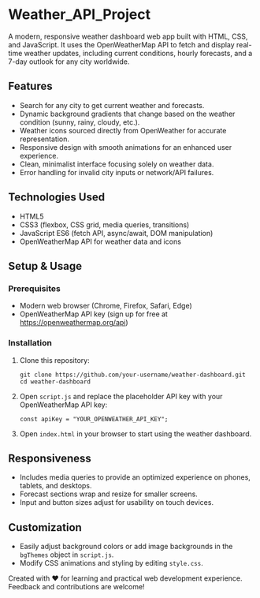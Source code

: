 # Weather_API_Project

A modern, responsive weather dashboard web app built with HTML, CSS, and JavaScript. It uses the OpenWeatherMap API to fetch and display real-time weather updates, including current conditions, hourly forecasts, and a 7-day outlook for any city worldwide.

## Features

- Search for any city to get current weather and forecasts.
- Dynamic background gradients that change based on the weather condition (sunny, rainy, cloudy, etc.).
- Weather icons sourced directly from OpenWeather for accurate representation.
- Responsive design with smooth animations for an enhanced user experience.
- Clean, minimalist interface focusing solely on weather data.
- Error handling for invalid city inputs or network/API failures.

## Technologies Used

- HTML5
- CSS3 (flexbox, CSS grid, media queries, transitions)
- JavaScript ES6 (fetch API, async/await, DOM manipulation)
- OpenWeatherMap API for weather data and icons

## Setup & Usage

### Prerequisites

- Modern web browser (Chrome, Firefox, Safari, Edge)
- OpenWeatherMap API key (sign up for free at https://openweathermap.org/api)

### Installation

1. Clone this repository:
    ```
    git clone https://github.com/your-username/weather-dashboard.git
    cd weather-dashboard
    ```

2. Open `script.js` and replace the placeholder API key with your OpenWeatherMap API key:
    ```
    const apiKey = "YOUR_OPENWEATHER_API_KEY";
    ```

3. Open `index.html` in your browser to start using the weather dashboard.

## Responsiveness

- Includes media queries to provide an optimized experience on phones, tablets, and desktops.
- Forecast sections wrap and resize for smaller screens.
- Input and button sizes adjust for usability on touch devices.

## Customization

- Easily adjust background colors or add image backgrounds in the `bgThemes` object in `script.js`.
- Modify CSS animations and styling by editing `style.css`.


Created with ❤️ for learning and practical web development experience. Feedback and contributions are welcome!

